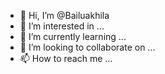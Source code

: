 - 👋 Hi, I’m @Bailuakhila
- 👀 I’m interested in ...
- 🌱 I’m currently learning ...
- 💞️ I’m looking to collaborate on ...
- 📫 How to reach me ...

<!---
Bailuakhila/Bailuakhila is a ✨ special ✨ repository because its `README.md` (this file) appears on your GitHub profile.
You can click the Preview link to take a look at your changes..
--->
